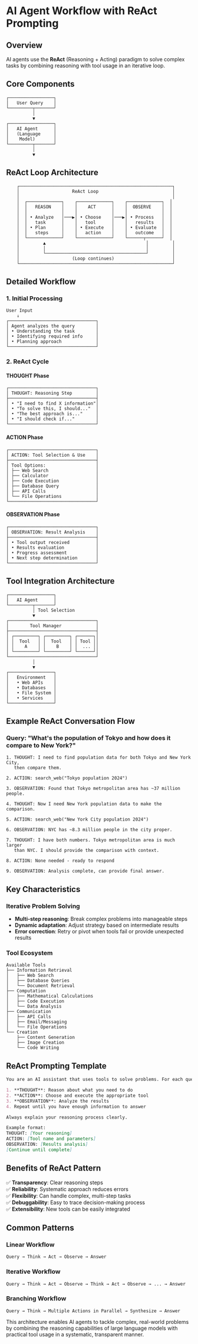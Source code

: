 # AI Agent Workflow with ReAct Prompting

## Overview
AI agents use the **ReAct** (Reasoning + Acting) paradigm to solve complex tasks by combining reasoning with tool usage in an iterative loop.

## Core Components

```
┌─────────────────┐
│   User Query    │
└─────────┬───────┘
          │
          ▼
┌─────────────────┐
│   AI Agent      │
│   (Language     │
│    Model)       │
└─────────┬───────┘
          │
          ▼
```

## ReAct Loop Architecture

```
    ┌──────────────────────────────────────────────────────────┐
    │                    ReAct Loop                            │
    │                                                          │
    │  ┌─────────────┐    ┌─────────────┐    ┌─────────────┐  │
    │  │   REASON    │    │    ACT      │    │  OBSERVE    │  │
    │  │             │    │             │    │             │  │
    │  │ • Analyze   │───▶│ • Choose    │───▶│ • Process   │  │
    │  │   task      │    │   tool      │    │   results   │  │
    │  │ • Plan      │    │ • Execute   │    │ • Evaluate  │  │
    │  │   steps     │    │   action    │    │   outcome   │  │
    │  └─────────────┘    └─────────────┘    └──────┬──────┘  │
    │         ▲                                      │         │
    │         │                                      │         │
    │         └──────────────────────────────────────┘         │
    │                    (Loop continues)                      │
    └──────────────────────────────────────────────────────────┘
```

## Detailed Workflow

### 1. Initial Processing
```
User Input
    ↓
┌─────────────────────────────────┐
│ Agent analyzes the query        │
│ • Understanding the task        │
│ • Identifying required info     │
│ • Planning approach             │
└─────────────────────────────────┘
```

### 2. ReAct Cycle

#### THOUGHT Phase
```
┌─────────────────────────────────┐
│ THOUGHT: Reasoning Step         │
├─────────────────────────────────┤
│ • "I need to find X information"│
│ • "To solve this, I should..."  │
│ • "The best approach is..."     │
│ • "I should check if..."        │
└─────────────────────────────────┘
```

#### ACTION Phase
```
┌─────────────────────────────────┐
│ ACTION: Tool Selection & Use    │
├─────────────────────────────────┤
│ Tool Options:                   │
│ ├── Web Search                  │
│ ├── Calculator                  │
│ ├── Code Execution              │
│ ├── Database Query              │
│ ├── API Calls                   │
│ └── File Operations             │
└─────────────────────────────────┘
```

#### OBSERVATION Phase
```
┌─────────────────────────────────┐
│ OBSERVATION: Result Analysis    │
├─────────────────────────────────┤
│ • Tool output received          │
│ • Results evaluation            │
│ • Progress assessment           │
│ • Next step determination       │
└─────────────────────────────────┘
```

## Tool Integration Architecture

```
┌─────────────────┐
│   AI Agent      │
└─────────┬───────┘
          │ Tool Selection
          ▼
┌─────────────────────────────────┐
│        Tool Manager             │
├─────────────────────────────────┤
│ ┌─────────┐ ┌─────────┐ ┌──────┐│
│ │  Tool   │ │  Tool   │ │ Tool ││
│ │    A    │ │    B    │ │  ... ││
│ └─────────┘ └─────────┘ └──────┘│
└─────────────────────────────────┘
          │
          ▼
┌─────────────────┐
│   Environment   │
│   • Web APIs    │
│   • Databases   │
│   • File System │
│   • Services    │
└─────────────────┘
```

## Example ReAct Conversation Flow

### Query: "What's the population of Tokyo and how does it compare to New York?"

```
1. THOUGHT: I need to find population data for both Tokyo and New York City, 
   then compare them.

2. ACTION: search_web("Tokyo population 2024")

3. OBSERVATION: Found that Tokyo metropolitan area has ~37 million people.

4. THOUGHT: Now I need New York population data to make the comparison.

5. ACTION: search_web("New York City population 2024")

6. OBSERVATION: NYC has ~8.3 million people in the city proper.

7. THOUGHT: I have both numbers. Tokyo metropolitan area is much larger 
   than NYC. I should provide the comparison with context.

8. ACTION: None needed - ready to respond

9. OBSERVATION: Analysis complete, can provide final answer.
```

## Key Characteristics

### Iterative Problem Solving
- **Multi-step reasoning**: Break complex problems into manageable steps
- **Dynamic adaptation**: Adjust strategy based on intermediate results
- **Error correction**: Retry or pivot when tools fail or provide unexpected results

### Tool Ecosystem
```
Available Tools
├── Information Retrieval
│   ├── Web Search
│   ├── Database Queries
│   └── Document Retrieval
├── Computation
│   ├── Mathematical Calculations
│   ├── Code Execution
│   └── Data Analysis
├── Communication
│   ├── API Calls
│   ├── Email/Messaging
│   └── File Operations
└── Creation
    ├── Content Generation
    ├── Image Creation
    └── Code Writing
```

## ReAct Prompting Template

```markdown
You are an AI assistant that uses tools to solve problems. For each query:

1. **THOUGHT**: Reason about what you need to do
2. **ACTION**: Choose and execute the appropriate tool
3. **OBSERVATION**: Analyze the results
4. Repeat until you have enough information to answer

Always explain your reasoning process clearly.

Example format:
THOUGHT: [Your reasoning]
ACTION: [Tool name and parameters]
OBSERVATION: [Results analysis]
[Continue until complete]
```

## Benefits of ReAct Pattern

✅ **Transparency**: Clear reasoning steps  
✅ **Reliability**: Systematic approach reduces errors  
✅ **Flexibility**: Can handle complex, multi-step tasks  
✅ **Debuggability**: Easy to trace decision-making process  
✅ **Extensibility**: New tools can be easily integrated  

## Common Patterns

### Linear Workflow
```
Query → Think → Act → Observe → Answer
```

### Iterative Workflow
```
Query → Think → Act → Observe → Think → Act → Observe → ... → Answer
```

### Branching Workflow
```
Query → Think → Multiple Actions in Parallel → Synthesize → Answer
```

This architecture enables AI agents to tackle complex, real-world problems by combining the reasoning capabilities of large language models with practical tool usage in a systematic, transparent manner.